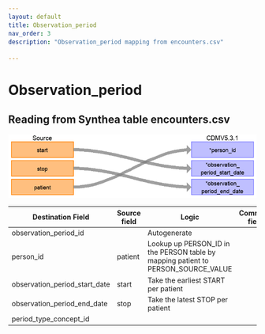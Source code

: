```yaml
---
layout: default
title: Observation_period
nav_order: 3
description: "Observation_period mapping from encounters.csv"

---
```


# Observation_period

## Reading from Synthea table encounters.csv

![](syntheaETL_files/image10.png)

| Destination Field | Source field | Logic | Comment field |
| --- | --- | --- | --- |
| observation_period_id |  |Autogenerate  |  |
| person_id | patient | Lookup up PERSON_ID in the PERSON table by mapping patient to PERSON_SOURCE_VALUE |  |
| observation_period_start_date | start | Take the earliest START per patient |  |
| observation_period_end_date | stop | Take the latest STOP per patient |  |
| period_type_concept_id |  |  |  |
